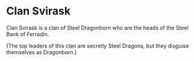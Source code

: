 # Clan Svirask

Clan Svirask is a clan of Steel Dragonborn who are the heads of the Steel Bank of Ferradin.

(The top leaders of this clan are secretly Steel Dragons, but they disguise themselves as Dragonborn.)